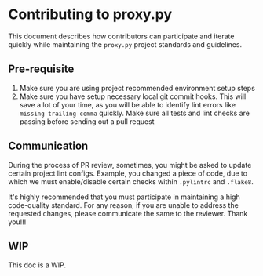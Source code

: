 # Contributing to proxy.py

This document describes how contributors can participate and iterate quickly while maintaining the `proxy.py` project standards and guidelines.

## Pre-requisite

1. Make sure you are using project recommended environment setup steps
2. Make sure you have setup necessary local git commit hooks.  This will save a lot of your time, as you will be able to identify lint errors like `missing trailing comma` quickly.  Make sure all tests and lint checks are passing before sending out a pull request

## Communication

During the process of PR review, sometimes, you might be asked to update certain project lint configs.  Example, you changed a piece of code, due to which we must enable/disable certain checks within `.pylintrc` and `.flake8`.

It's highly recommended that you must participate in maintaining a high code-quality standard.  For any reason, if you are unable to address the requested changes, please communicate the same to the reviewer.  Thank you!!!

## WIP

This doc is a WIP.
